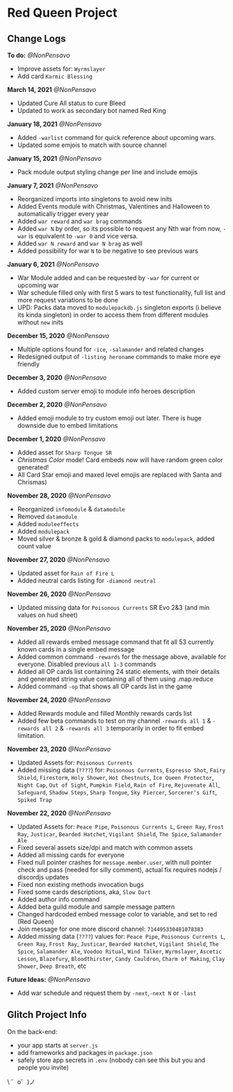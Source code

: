Red Queen Project
===========================================

Change Logs
-------------------------------------------

__To do:__ _@NonPensavo_
- Improve assets for: `Wyrmslayer`
- Add card `Karmic Blessing` 

__March 14, 2021__ _@NonPensavo_
- Updated Cure All status to cure Bleed
- Updated to work as secondary bot named Red King

__January 18, 2021__ _@NonPensavo_
- Added `-warlist` command for quick reference about upcoming wars.
- Updated some emjois to match with source channel

__January 15, 2021__ _@NonPensavo_
- Pack module output styling change per line and include emojis

__January 7, 2021__ _@NonPensavo_
- Reorganized imports into singletons to avoid new inits
- Added Events module with Christmas, Valentines and Halloween to automatically trigger every year
- Added `war reward` and `war brag` commands
- Added `war N` by order, so its possible to request any Nth war from now, `-war` is equivalent to `-war 0` and vice versa.
- Added `war N reward` and `war N brag` as well
- Added possibility for war `N` to be negative to see previous wars

__January 6, 2021__ _@NonPensavo_
- War Module added and can be requested by `-war` for current or upcoming war
- War schedule filled only with first 5 wars to test functionality, full list and more request variations to be done
- UPD: Packs data moved to `modulepackdb.js` singleton exports (i believe its kinda singleton) in order to access them from different modules without `new` inits

__December 15, 2020__ _@NonPensavo_
- Multiple options found for `-ice`, `-salamander` and related changes
- Redesigned output of `-listing heroname` commands to make more eye friendly

__December 3, 2020__ _@NonPensavo_
- Added custom server emoji to module info heroes description

__December 2, 2020__ _@NonPensavo_
- Added emoji module to try custom emoji out later. There is huge downside due to embed limitations

__December 1, 2020__ _@NonPensavo_
- Added asset for `Sharp Tongue SR`
- *Christmas Color* mode! Card embeds now will have random green color generated!
- All Card Star emoji and maxed level emojis are replaced with Santa and Chrismas)

__November 28, 2020__ _@NonPensavo_
- Reorganized `infomodule` & `datamodule`
- Removed `datamodule`
- Added `moduleeffects`
- Added `modulepack`
- Moved silver & bronze & gold & diamond packs to `modulepack`, added count value

__November 27, 2020__ _@NonPensavo_
- Updated asset for `Rain of Fire L`
- Added neutral cards listing for `-diamond neutral`

__November 26, 2020__ _@NonPensavo_
- Updated missing data for `Poisonous Currents` SR Evo 2&3 (and min values on hud sheet)

__November 25, 2020__ _@NonPensavo_
- Added all rewards embed message command that fit all 53 currently known cards in a single embed message
- Added common command `-rewards` for the message above, available for everyone. Disabled previous `all 1-3` commands
- Added all OP cards list containing 24 static elements, with their details and generated string value containing all of them using .map.reduce
- Added command `-op` that shows all OP cards list in the game 

__November 24, 2020__ _@NonPensavo_
- Added Rewards module and filled Monthly rewards cards list
- Added few beta commands to test on my channel `-rewards all 1` & `-rewards all 2` & `-rewards all 3` temporarily in order to fit embed limitation.

__November 23, 2020__ _@NonPensavo_
- Updated Assets for: `Poisonous Currents`
- Added missing data (``????``) for: `Poisonous Currents`, `Espresso Shot`, `Fairy Shield`, `Firestorm`, `Holy Shower`, `Hot Chestnuts`, `Ice Queen Protector`, `Night Cap`, `Out of Sight`, `Pumpkin Field`, `Rain of Fire`, `Rejuvenate All`, `Safeguard`, `Shadow Steps`, `Sharp Tongue`, `Sky Piercer`, `Sorcerer's Gift`, `Spiked Trap`

__November 22, 2020__ _@NonPensavo_
- Updated Assets for: `Peace Pipe`, `Poisonous Currents L`, `Green Ray`, `Frost Ray`, `Justicar`, `Bearded Hatchet`, `Vigilant Shield`, `The Spice`, `Salamander Ale` 
- Fixed several assets size/dpi and match with common assets
- Added all missing cards for everyone
- Fixed null pointer crashes for `message.member.user`, with null pointer check and pass (needed for silly comment), actual fix requires nodejs / discordjs updates
- Fixed non existing methods invocation bugs
- Fixed some cards descriptions, aka, `Slow Dart`
- Added author info command
- Added beta guild module and sample message pattern 
- Changed hardcoded embed message color to variable, and set to red (Red Queen)
- Join message for one more discord channel: `714495330481078383`
- Added missing data (``????``) values for: `Peace Pipe`, `Poisonous Currents L`, `Green Ray`, `Frost Ray`, `Justicar`, `Bearded Hatchet`, `Vigilant Shield`, `The Spice`, `Salamander Ale`, `Voodoo Ritual`, `Wind Talker`, `Wyrmslayer`, `Ascetic Lesson`, `Blazefury`, `Bloodthirster`, `Candy Cauldron`, `Charm of Making`, `Clay Shower`, `Deep Breath`, etc

__Future Ideas:__  _@NonPensavo_
- Add war schedule and request them by `-next`,`-next N` or `-last` 

Glitch Project Info
-------------------------------------------

On the back-end:
- your app starts at `server.js`
- add frameworks and packages in `package.json`
- safely store app secrets in `.env` (nobody can see this but you and people you invite)


\ ゜o゜)ノ
